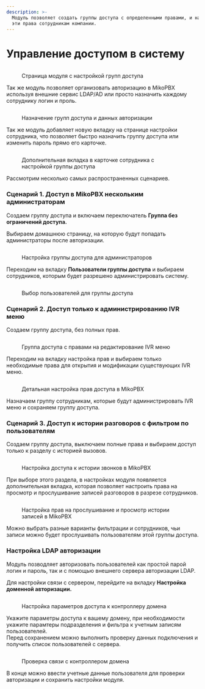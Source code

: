 ```yaml
---
description: >-
  Модуль позволяет создать группы доступа с определенными правами, и назначить
  эти права сотрудникам компании.
---
```


# Управление доступом в систему

<figure><img src="../../.gitbook/assets/All-groups-index.png" alt=""><figcaption><p>Страница модуля с настройкой групп доступа</p></figcaption></figure>

Так же модуль позволяет организовать авторизацию в MikoPBX используя внешние сервис LDAP/AD или просто назначить каждому сотруднику логин и проль.

<figure><img src="../../.gitbook/assets/Users management.png" alt=""><figcaption><p>Назначение групп доступа и данных авторизации</p></figcaption></figure>

Так же модуль добавляет новую вкладку на странице настройки сотрудника, что позволяет быстро назначить группу доступа или изменить пароль прямо его карточке.

<figure><img src="../../.gitbook/assets/ManageAccessOnUsersTab.png" alt=""><figcaption><p>Дополнительная вкладка в карточке сотрудника с настройкой группы доступа</p></figcaption></figure>

Рассмотрим несколько самых распространенных сценариев.

### Сценарий 1.  Доступ в MikoPBX нескольким администраторам

Создаем группу доступа и включаем переключатель **Группа без ограничений доступа.**

Выбираем домашнюю страницу, на которую будут попадать администраторы после авторизации.

<figure><img src="../../.gitbook/assets/full-access.png" alt=""><figcaption><p>Настройка группы доступа для администраторов</p></figcaption></figure>

Переходим на вкладку **Пользователи группы доступа** и выбираем сотрудников, которым будет разрешено администрировать систему.

<figure><img src="../../.gitbook/assets/users-management.png" alt=""><figcaption><p>Выбор пользователей для группы доступа</p></figcaption></figure>

### Сценарий 2. Доступ только к администрированию IVR меню

Создаем группу доступа, без полных прав.

<figure><img src="../../.gitbook/assets/main-page-only-ivr.png" alt=""><figcaption><p>Группа доступа с правами на  редактирование IVR меню</p></figcaption></figure>

Переходим на вкладку настройка прав и выбираем только необходимые права для открытия и модификации существующих IVR меню.

<figure><img src="../../.gitbook/assets/rights-control (1).png" alt=""><figcaption><p>Детальная настройка прав доступа в MikoPBX</p></figcaption></figure>

Назначаем группу сотрудникам, которые будут администрировать IVR меню и сохраняем группу доступа.

### Сценарий 3. Доступ к истории разговоров с фильтром по пользователям

Создаем группу доступа, выключаем полные права и выбираем доступ только к разделу с историей вызовов.

<figure><img src="../../.gitbook/assets/Screenshot 2023-07-31 at 12.20.59.png" alt=""><figcaption><p>Настройка доступа к истории звонков в MikoPBX</p></figcaption></figure>

При выборе этого раздела, в настройках модуля появляется дополнительная вкладка, которая позволяет настроить права на просмотр и прослушивание записей разговоров в разрезе сотрудников.

<figure><img src="../../.gitbook/assets/CDR-filter.png" alt=""><figcaption><p>Настройка прав на прослушивание и просмотр истории записей в MikoPBX</p></figcaption></figure>

Можно выбрать разные варианты фильтрации и сотрудников, чьи записи можно будет прослушивать пользователям этой группы доступа.



### Настройка LDAP авторизации

Модуль позводляет авторизовать пользователей как простой парой логин и пароль, так и с помощью внешнего сервера авторизации LDAP.

Для настройки связи с сервером, перейдите на вкладку **Настройка доменной авторизации.**

<figure><img src="../../.gitbook/assets/LDAPSettings.png" alt=""><figcaption><p>Настройка параметров доступа к контроллеру домена</p></figcaption></figure>

Укажите параметры доступа к вашему домену, при необходимости укажите парамтеры подразделения и фильтра к учетным записям пользователей. \
Перед сохранением можно выполнить проверку данных подключения и получить список пользователей с сервера.

<figure><img src="../../.gitbook/assets/TestLdapLogin.png" alt=""><figcaption><p>Проверка связи с контроллером домена</p></figcaption></figure>

В конце можно ввести учетные данные пользователя для проверки авторизации и сохранить настройки модуля.
